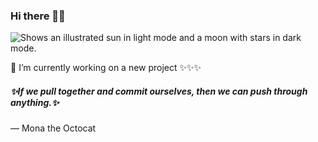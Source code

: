### Hi there 👋😄
<picture>
  <source media="(prefers-color-scheme: dark)" srcset="https://miro.medium.com/max/1024/0*4ty0Adbdg4dsVBo3.png">
  <source media="(prefers-color-scheme: light)" srcset="https://miro.medium.com/max/1024/0*4ty0Adbdg4dsVBo3.png">
  <img alt="Shows an illustrated sun in light mode and a moon with stars in dark mode." src="https://blog.hubspot.com/hs-fs/hubfs/7a8f8d634013568124e130728834d47a.gif?width=1500&name=7a8f8d634013568124e130728834d47a.gif">
</picture>

🔭 I’m currently working on a new project ✨✨✨
<!--
**kais-chalghoumi/kais-chalghoumi** is a ✨ _special_ ✨ repository because its `README.md` (this file) appears on your GitHub profile.

Here are some ideas to get you started:

- 🔭 I’m currently working on ...
- 🌱 I’m currently learning ...
- 👯 I’m looking to collaborate on ...
- 🤔 I’m looking for help with ...
- 💬 Ask me about ...
- 📫 How to reach me: ...
- 😄 Pronouns: ...
- ⚡ Fun fact: ...
-->

<h5>✨If we pull together and commit ourselves, then we can push through anything.✨</h5>

— Mona the Octocat
